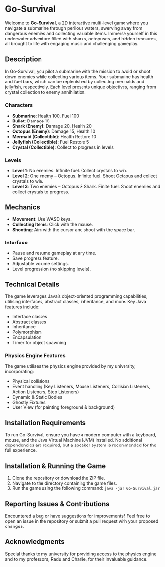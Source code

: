 # Go-Survival

Welcome to **Go-Survival**, a 2D interactive multi-level game where you navigate a submarine through perilous waters, swerving away from dangerous enemies and collecting valuable items. Immerse yourself in this underwater adventure filled with sharks, octopuses, and hidden treasures, all brought to life with engaging music and challenging gameplay.

## Description

In Go-Survival, you pilot a submarine with the mission to avoid or shoot down enemies while collecting various items. Your submarine has health and fuel bars, which can be replenished by collecting mermaids and jellyfish, respectively. Each level presents unique objectives, ranging from crystal collection to enemy annihilation.

### Characters

- **Submarine**: Health 100, Fuel 100
- **Bullet**: Damage 10
- **Shark (Enemy)**: Damage 20, Health 20
- **Octopus (Enemy)**: Damage 15, Health 10
- **Mermaid (Collectible)**: Health Restore 10
- **Jellyfish (Collectible)**: Fuel Restore 5
- **Crystal (Collectible)**: Collect to progress in levels

### Levels

- **Level 1**: No enemies. Infinite fuel. Collect crystals to win.
- **Level 2**: One enemy – Octopus. Infinite fuel. Shoot Octopus and collect crystals to win.
- **Level 3**: Two enemies – Octopus & Shark. Finite fuel. Shoot enemies and collect crystals to progress.

## Mechanics

- **Movement**: Use WASD keys.
- **Collecting Items**: Click with the mouse.
- **Shooting**: Aim with the cursor and shoot with the space bar.

### Interface

- Pause and resume gameplay at any time.
- Save progress feature.
- Adjustable volume settings.
- Level progression (no skipping levels).

## Technical Details

The game leverages Java’s object-oriented programming capabilities, utilising interfaces, abstract classes, inheritance, and more. Key Java features include:

- Interface classes
- Abstract classes
- Inheritance
- Polymorphism
- Encapsulation
- Timer for object spawning

### Physics Engine Features

The game utilises the physics engine provided by my university, incorporating:

- Physical collisions
- Event handling (Key Listeners, Mouse Listeners, Collision Listeners, Action Listeners, Step Listeners)
- Dynamic & Static Bodies
- Ghostly Fixtures
- User View (for painting foreground & background)

## Installation Requirements

To run Go-Survival, ensure you have a modern computer with a keyboard, mouse, and the Java Virtual Machine (JVM) installed. No additional dependencies are required, but a speaker system is recommended for the full experience.

## Installation & Running the Game

1. Clone the repository or download the ZIP file.
2. Navigate to the directory containing the game files.
3. Run the game using the following command: `java -jar Go-Survival.jar`

## Reporting Issues & Contributions

Encountered a bug or have suggestions for improvements? Feel free to open an issue in the repository or submit a pull request with your proposed changes.

## Acknowledgments

Special thanks to my university for providing access to the physics engine and to my professors, Radu and Charlie, for their invaluable guidance.
